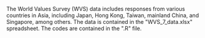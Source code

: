 The World Values Survey (WVS) data includes responses from various countries in Asia, including Japan, Hong Kong, Taiwan, mainland China, and Singapore, among others. The data is contained in the "WVS_7_data.xlsx" spreadsheet. The codes are contained in the ".R" file.
